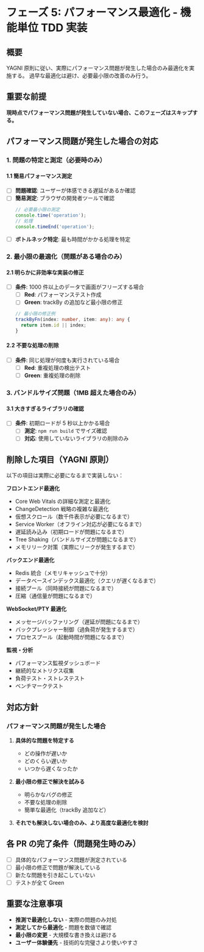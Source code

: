 # フェーズ 5: パフォーマンス最適化 - 機能単位 TDD 実装

## 概要

YAGNI 原則に従い、実際にパフォーマンス問題が発生した場合のみ最適化を実施する。
過早な最適化は避け、必要最小限の改善のみ行う。

## 重要な前提

**現時点でパフォーマンス問題が発生していない場合、このフェーズはスキップする。**

## パフォーマンス問題が発生した場合の対応

### 1. 問題の特定と測定（必要時のみ）

#### 1.1 簡易パフォーマンス測定

- [ ] **問題確認**: ユーザーが体感できる遅延があるか確認
- [ ] **簡易測定**: ブラウザの開発者ツールで確認
  ```typescript
  // 必要最小限の測定
  console.time('operation');
  // 処理
  console.timeEnd('operation');
  ```
- [ ] **ボトルネック特定**: 最も時間がかかる処理を特定

### 2. 最小限の最適化（問題がある場合のみ）

#### 2.1 明らかに非効率な実装の修正

- [ ] **条件**: 1000 件以上のデータで画面がフリーズする場合
  - [ ] **Red**: パフォーマンステスト作成
  - [ ] **Green**: trackBy の追加など最小限の修正
  ```typescript
  // 最小限の修正例
  trackByFn(index: number, item: any): any {
    return item.id || index;
  }
  ```

#### 2.2 不要な処理の削除

- [ ] **条件**: 同じ処理が何度も実行されている場合
  - [ ] **Red**: 重複処理の検出テスト
  - [ ] **Green**: 重複処理の削除

### 3. バンドルサイズ問題（1MB 超えた場合のみ）

#### 3.1 大きすぎるライブラリの確認

- [ ] **条件**: 初期ロードが 5 秒以上かかる場合
  - [ ] **測定**: `npm run build` でサイズ確認
  - [ ] **対応**: 使用していないライブラリの削除のみ

## 削除した項目（YAGNI 原則）

以下の項目は実際に必要になるまで実装しない：

**フロントエンド最適化**

- Core Web Vitals の詳細な測定と最適化
- ChangeDetection 戦略の複雑な最適化
- 仮想スクロール（数千件表示が必要になるまで）
- Service Worker（オフライン対応が必要になるまで）
- 遅延読み込み（初期ロードが問題になるまで）
- Tree Shaking（バンドルサイズが問題になるまで）
- メモリリーク対策（実際にリークが発生するまで）

**バックエンド最適化**

- Redis 統合（メモリキャッシュで十分）
- データベースインデックス最適化（クエリが遅くなるまで）
- 接続プール（同時接続が問題になるまで）
- 圧縮（通信量が問題になるまで）

**WebSocket/PTY 最適化**

- メッセージバッファリング（遅延が問題になるまで）
- バックプレッシャー制御（過負荷が発生するまで）
- プロセスプール（起動時間が問題になるまで）

**監視・分析**

- パフォーマンス監視ダッシュボード
- 継続的なメトリクス収集
- 負荷テスト・ストレステスト
- ベンチマークテスト

## 対応方針

### パフォーマンス問題が発生した場合

1. **具体的な問題を特定する**

   - どの操作が遅いか
   - どのくらい遅いか
   - いつから遅くなったか

2. **最小限の修正で解決を試みる**

   - 明らかなバグの修正
   - 不要な処理の削除
   - 簡単な最適化（trackBy 追加など）

3. **それでも解決しない場合のみ、より高度な最適化を検討**

## 各 PR の完了条件（問題発生時のみ）

- [ ] 具体的なパフォーマンス問題が測定されている
- [ ] 最小限の修正で問題が解決している
- [ ] 新たな問題を引き起こしていない
- [ ] テストが全て Green

## 重要な注意事項

- **推測で最適化しない** - 実際の問題のみ対処
- **測定してから最適化** - 問題を数値で確認
- **最小限の変更** - 大規模な書き換えは避ける
- **ユーザー体験優先** - 技術的な完璧さより使いやすさ
